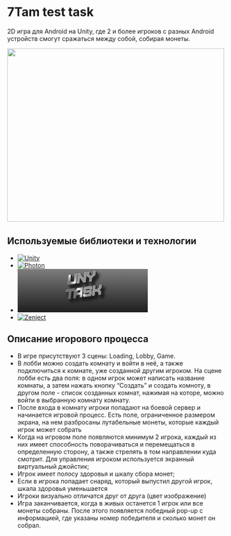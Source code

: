 # 7Tam test task

2D игрa для Android на Unity, где 2 и более игроков с разных Android 
устройств смогут сражаться между собой, собирая монеты.

<img src="7tam task.gif" width="500" height="400">


## Используемые библиотеки и технологии

- [<img src="https://assets-global.website-files.com/61c5bae4f8220d4cf7cb9ffd/61e14de57fdbdfc33c384089_unity.jpg" alt="Unity" width="300"/>](https://unity.com/releases/editor/whats-new/2021.3.9)
- [<img src="https://assetstorev1-prd-cdn.unity3d.com/key-image/fb473d32-4ded-4188-9ed9-76e77b4072bc.webp" alt="Photon" width="300"/>](https://assetstore.unity.com/packages/tools/network/pun-2-free-119922)
- [<img src="image.png" alt="Unitak" width="300"/>](https://github.com/Cysharp/UniTask?ysclid=lo34m82736575792976#unitask)
- [<img src="https://github.com/modesttree/Zenject/blob/master/Documentation/Images/PNG_Zenject-colour%20(1).png?raw=true" alt="Zenject" width="300"/>](https://github.com/modesttree/Zenject/tree/master)

## Описание игорового процесса

- В игре присутствуют 3 сцены: Loading, Lobby, Game.
- В лобби можно создать комнату и войти в неё,
  а также подключиться к комнате, уже созданной другим игроком.
  На сцене лобби есть два поля: в одном игрок может
  написать название комнаты, а затем нажать кнопку “Создать” и создать комноту, в
  другом поле - список созданных комнат, нажимая на которе, можно
  войти в выбранную комнату комнату.
- После входа в комнату игроки попадают на боевой сервер и
  начинается игровой процесс. Есть поле, ограниченное размером
  экрана, на нем разбросаны лутабельные монеты, которые каждый
  игрок может собрать
- Когда на игровом поле появляются минимум 2 игрока, каждый из
  них имеет способность поворачиваться и перемещаться в
  определенную сторону, а также стрелять в том направлении куда
  смотрит. Для управления игроком используется экранный
  виртуальный джойстик;
- Игрок имеет полосу здоровья и шкалу сбора монет;
- Если в игрока попадает снаряд, который выпустил другой игрок,
шкала здоровья уменьшается
- Игроки визуально отличатся друг от друга (цвет изображение)
- Игра заканчивается, когда в живых останется 1 игрок или все монеты собраны. 
  После этого появляется победный pop-up с информацией, где указаны номер
  победителя и сколько монет он собрал.
